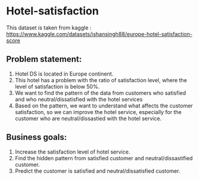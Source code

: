 # Hotel-satisfaction
This dataset is taken from kaggle : https://www.kaggle.com/datasets/ishansingh88/europe-hotel-satisfaction-score

## Problem statement:
1. Hotel DS is located in Europe continent.
2. This hotel has a problem with the ratio of satisfaction level, where the level of satisfaction is below 50%.
3. We want to find the pattern of the data from customers who satisfied and who neutral/dissatisfied with the hotel services
4. Based on the pattern, we want to understand what affects the customer satisfaction, so we can improve the hotel service, especially for the customer who are neutral/dissastied with the hotel service.

## Business goals:
1. Increase the satisfaction level of hotel service.
2. Find the hidden pattern from satisfied customer and neutral/dissastified customer.
3. Predict the customer is satisfied and neutral/dissatisfied customer.
